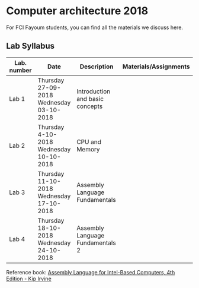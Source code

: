 # Computer architecture 2018

For FCI Fayoum students, you can find all the materials we discuss here.

## Lab Syllabus

| Lab. number | Date                                                    | Description                      | Materials/Assignments |
| ----------- | ------------------------------------------------------- | -------------------------------- | --------------------- |
| Lab 1       | Thursday<br />27-09-2018<br />Wednesday<br />03-10-2018 | Introduction and basic concepts  |                       |
| Lab 2       | Thursday<br />4-10-2018<br />Wednesday<br />10-10-2018  | CPU and Memory                   |                       |
| Lab 3       | Thursday<br />11-10-2018<br />Wednesday<br />17-10-2018 | Assembly Language Fundamentals   |                       |
| Lab 4       | Thursday<br />18-10-2018<br />Wednesday<br />24-10-2018 | Assembly Language Fundamentals 2 |                       |



Reference book: [Assembly Language for Intel-Based Computers, 4th Edition - Kip Irvine](http://kipirvine.com/asm/4th/index.html)

